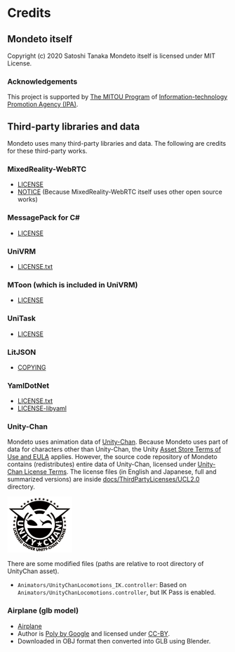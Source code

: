 # Credits
## Mondeto itself
Copyright (c) 2020 Satoshi Tanaka
Mondeto itself is licensed under MIT License.

### Acknowledgements
This project is supported by [The MITOU Program](https://www.ipa.go.jp/english/about/about_2_3.html) of [Information-technology Promotion Agency (IPA)](https://www.ipa.go.jp/index-e.html).

## Third-party libraries and data
Mondeto uses many third-party libraries and data.
The following are credits for these third-party works.

### MixedReality-WebRTC
- [LICENSE](ThirdPartyLicenses/MixedReality-WebRTC/LICENSE)
- [NOTICE](ThirdPartyLicenses/MixedReality-WebRTC/NOTICE) (Because MixedReality-WebRTC itself uses other open source works)

### MessagePack for C#
- [LICENSE](ThirdPartyLicenses/MessagePack-CSharp/LICENSE)

### UniVRM
- [LICENSE.txt](ThirdPartyLicenses/UniVRM/LICENSE.txt)

### MToon (which is included in UniVRM)
- [LICENSE](ThirdPartyLicenses/MToon/LICENSE)

### UniTask
- [LICENSE](ThirdPartyLicenses/UniTask/LICENSE)

### LitJSON
- [COPYING](ThirdPartyLicenses/LitJSON/COPYING)

### YamlDotNet
- [LICENSE.txt](ThirdPartyLicenses/YamlDotNet/LICENSE.txt)
- [LICENSE-libyaml](ThirdPartyLicenses/YamlDotNet/LICENSE-libyaml)

### Unity-Chan
Mondeto uses animation data of [Unity-Chan](https://unity-chan.com/).
Because Mondeto uses part of data for characters other than Unity-Chan,
the Unity [Asset Store Terms of Use and EULA](https://unity3d.com/jp/legal/as_terms) applies.
However, the source code repository of Mondeto contains (redistributes) entire data of Unity-Chan, licensed
under [Unity-Chan License Terms](ThirdPartyLicenses/UCL2.0/English/01Unity-Chan%20License%20Terms%20and%20Condition_EN_UCL2.0.pdf).
The license files (in English and Japanese, full and summarized versions) are inside [docs/ThirdPartyLicenses/UCL2.0](ThirdPartyLicenses/UCL2.0) directory.

![Unity-Chan license logo](ThirdPartyLicenses/UCL2.0/License%20Logo/Others/png/Light_Frame.png)

There are some modified files (paths are relative to root directory of UnityChan asset).
- `Animators/UnityChanLocomotions_IK.controller`: Based on `Animators/UnityChanLocomotions.controller`, but IK Pass is enabled.

### Airplane (glb model)
- [Airplane](https://poly.google.com/view/8VysVKMXN2J)
- Author is [Poly by Google](https://poly.google.com/user/4aEd8rQgKu2) and licensed under [CC-BY](https://creativecommons.org/licenses/by/3.0/legalcode).
- Downloaded in OBJ format then converted into GLB using Blender.
